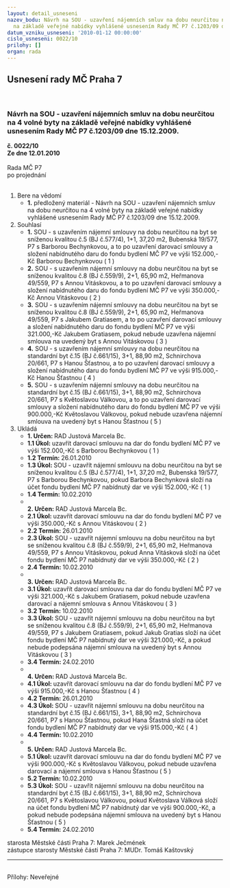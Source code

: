```yaml
---
layout: detail_usneseni
nazev_bodu: Návrh na SOU - uzavření nájemních smluv na dobu neurčitou na 4 volné byty
  na základě veřejné nabídky vyhlášené usnesením Rady MČ P7 č.1203/09 dne 15.12.2009.
datum_vzniku_usneseni: '2010-01-12 00:00:00'
cislo_usneseni: 0022/10
prilohy: []
organ: rada
---
```

<div id="ucUsn_pList" class="usn">
	<span><h2>Usnesení rady MČ Praha 7 </h2>
<br></span><div class="standBody">
<span><h3>Návrh na SOU - uzavření nájemních smluv na dobu neurčitou na 4 volné byty na základě veřejné nabídky vyhlášené usnesením Rady MČ P7 č.1203/09 dne 15.12.2009.</h3></span><div class="center">
		<strong>č. 0022/10</strong><br>
	</div>
<div class="center">
		<strong>Ze dne 12.01.2010</strong><br><br>
	</div>Rada MČ P7<br> po projednání<br><br><ol>
<li>Bere na vědomí<ul><li>
<strong>1.</strong> předložený materiál - Návrh na SOU - uzavření nájemních smluv na dobu neurčitou na 4 volné byty na základě veřejné nabídky vyhlášené usnesením Rady MČ P7 č.1203/09 dne 15.12.2009.</li></ul>
</li>
<li>Souhlasí<ul>
<li>
<strong>1.</strong> SOU - s uzavřením nájemní smlouvy na dobu neurčitou na byt se sníženou kvalitou č.5 (BJ č.577/4), 1+1, 37,20 m2, Bubenská 19/577, P7 s Barborou Bechynkovou, a to po uzavření darovací smlouvy a složení nabídnutého daru do fondu bydlení MČ P7 ve výši 152.000,-Kč Barborou Bechynkovou  ( 1 )</li>
<li>
<strong>2.</strong> SOU - s uzavřením nájemní smlouvy na dobu neurčitou na byt se sníženou kvalitou č.8 (BJ č.559/9), 2+1, 65,90 m2, Heřmanova 49/559, P7 s Annou Vitáskovou, a to po uzavření darovací smlouvy a složení nabídnutého daru do fondu bydlení MČ P7 ve výši 350.000,-Kč Annou Vitáskovou  ( 2 )</li>
<li>
<strong>3.</strong> SOU - s uzavřením nájemní smlouvy na dobu neurčitou na byt se sníženou kvalitou č.8 (BJ č.559/9), 2+1, 65,90 m2, Heřmanova 49/559, P7 s Jakubem Gratiasem, a to po uzavření darovací smlouvy a složení nabídnutého daru do fondu bydlení MČ P7 ve výši 321.000,-Kč Jakubem Gratiasem, pokud nebude uzavřena nájemní smlouva na uvedený byt s Annou Vitáskovou  ( 3 )</li>
<li>
<strong>4.</strong> SOU - s uzavřením nájemní smlouvy na dobu neurčitou na standardní byt č.15 (BJ č.661/15), 3+1, 88,90 m2, Schnirchova 20/661, P7 s Hanou Šťastnou, a to po uzavření darovací smlouvy a složení nabídnutého daru do fondu bydlení MČ P7 ve výši 915.000,-Kč Hanou Šťastnou  ( 4 )</li>
<li>
<strong>5.</strong> SOU - s uzavřením nájemní smlouvy na dobu neurčitou na standardní byt č.15 (BJ č.661/15), 3+1, 88,90 m2, Schnirchova 20/661, P7 s Květoslavou Válkovou, a to po uzavření darovací smlouvy a složení nabídnutého daru do fondu bydlení MČ P7 ve výši 900.000,-Kč Květoslavou Válkovou, pokud nebude uzavřena nájemní smlouva na uvedený byt s Hanou Šťastnou  ( 5 )</li>
</ul>
</li>
<li>Ukládá<ul>
<li>
<strong>1. Určen: </strong>RAD Justová Marcela Bc.</li>
<li>
<strong>1.1 Úkol: </strong>uzavřít darovací smlouvu na dar do fondu bydlení MČ P7 ve výši 152.000,-Kč s Barborou Bechynkovou  ( 1 )</li>
<li>
<strong>1.2 Termín: </strong>26.01.2010</li>
<li>
<strong>1.3 Úkol: </strong>SOU - uzavřít nájemní smlouvu na dobu neurčitou na byt se sníženou kvalitou č.5 (BJ č.577/4), 1+1, 37,20 m2, Bubenská 19/577, P7 s Barborou Bechynkovou, pokud Barbora Bechynková složí na účet fondu bydlení MČ P7 nabídnutý dar ve výši 152.000,-Kč  ( 1 )</li>
<li>
<strong>1.4 Termín: </strong>10.02.2010</li>
<li>
<strong><br>2. Určen: </strong>RAD Justová Marcela Bc.</li>
<li>
<strong>2.1 Úkol: </strong>uzavřít darovací smlouvu na dar do fondu bydlení MČ P7 ve výši 350.000,-Kč s Annou Vitáskovou  ( 2 )</li>
<li>
<strong>2.2 Termín: </strong>26.01.2010</li>
<li>
<strong>2.3 Úkol: </strong>SOU - uzavřít nájemní smlouvu na dobu neurčitou na byt se sníženou kvalitou č.8 (BJ č.559/9), 2+1, 65,90 m2, Heřmanova 49/559, P7 s Annou Vitáskovou, pokud Anna Vitásková složí na účet fondu bydlení MČ P7 nabídnutý dar ve výši 350.000,-Kč  ( 2 )</li>
<li>
<strong>2.4 Termín: </strong>10.02.2010</li>
<li>
<strong><br>3. Určen: </strong>RAD Justová Marcela Bc.</li>
<li>
<strong>3.1 Úkol: </strong>uzavřít darovací smlouvu na dar do fondu bydlení MČ P7 ve výši 321.000,-Kč s Jakubem Gratiasem, pokud nebude uzavřena darovací a nájemní smlouva s Annou Vitáskovou  ( 3 )</li>
<li>
<strong>3.2 Termín: </strong>10.02.2010</li>
<li>
<strong>3.3 Úkol: </strong>SOU - uzavřít nájemní smlouvu na dobu neurčitou na byt se sníženou kvalitou č.8 (BJ č.559/9), 2+1, 65,90 m2, Heřmanova 49/559, P7 s Jakubem Gratiasem, pokud Jakub Gratias složí na účet fondu bydlení MČ P7 nabídnutý dar ve výši 321.000,-Kč, a pokud nebude podepsána nájemní smlouva na uvedený byt s Annou Vitáskovou  ( 3 )</li>
<li>
<strong>3.4 Termín: </strong>24.02.2010</li>
<li>
<strong><br>4. Určen: </strong>RAD Justová Marcela Bc.</li>
<li>
<strong>4.1 Úkol: </strong>uzavřít darovací smlouvu na dar do fondu bydlení MČ P7 ve výši 915.000,-Kč s Hanou Šťastnou  ( 4 )</li>
<li>
<strong>4.2 Termín: </strong>26.01.2010</li>
<li>
<strong>4.3 Úkol: </strong>SOU - uzavřít nájemní smlouvu na dobu neurčitou na standardní byt č.15 (BJ č.661/15), 3+1, 88,90 m2, Schnirchova 20/661, P7 s Hanou Šťastnou, pokud Hana Šťastná složí na účet fondu bydlení MČ P7 nabídnutý dar ve výši 915.000,-Kč  ( 4 )</li>
<li>
<strong>4.4 Termín: </strong>10.02.2010</li>
<li>
<strong><br>5. Určen: </strong>RAD Justová Marcela Bc.</li>
<li>
<strong>5.1 Úkol: </strong>uzavřít darovací smlouvu na dar do fondu bydlení MČ P7 ve výši 900.000,-Kč s Květoslavou Válkovou, pokud nebude uzavřena darovací a nájemní smlouva s Hanou Šťastnou  ( 5 )</li>
<li>
<strong>5.2 Termín: </strong>10.02.2010</li>
<li>
<strong>5.3 Úkol: </strong>SOU - uzavřít nájemní smlouvu na dobu neurčitou na standardní byt č.15 (BJ č.661/15), 3+1, 88,90 m2, Schnirchova 20/661, P7 s Květoslavou Válkovou, pokud Květoslava Válková složí na účet fondu bydlení MČ P7 nabídnutý dar ve výši 900.000,-Kč, a pokud nebude podepsána nájemní smlouva na uvedený byt s Hanou Šťastnou  ( 5 )</li>
<li>
<strong>5.4 Termín: </strong>24.02.2010</li>
</ul>
</li>
</ol>starosta Městské části Praha 7: Marek Ječmének<br>zástupce starosty Městské části Praha 7: MUDr. Tomáš Kaštovský <hr>
<br>Přílohy: Neveřejné</div>
</div>